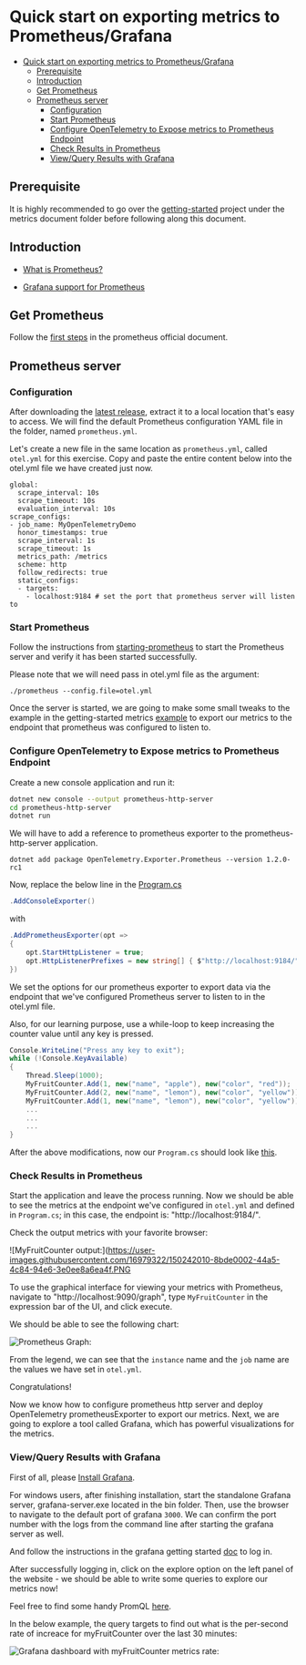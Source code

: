 # Quick start on exporting metrics to Prometheus/Grafana

- [Quick start on exporting metrics to Prometheus/Grafana](#quick-start-on-exporting-metrics-to-prometheusgrafana)
  - [Prerequisite](#prerequisite)
  - [Introduction](#introduction)
  - [Get Prometheus](#get-prometheus)
  - [Prometheus server](#prometheus-server)
    - [Configuration](#configuration)
    - [Start Prometheus](#start-prometheus)
    - [Configure OpenTelemetry to Expose metrics to Prometheus Endpoint](#configure-opentelemetry-to-expose-metrics-to-prometheus-endpoint)
    - [Check Results in Prometheus](#check-results-in-prometheus)
    - [View/Query Results with Grafana](#viewquery-results-with-grafana)

## Prerequisite

It is highly recommended to go over the [getting-started](../getting-started/)
project under the metrics document folder before following along this document.

## Introduction

- [What is Prometheus?](https://prometheus.io/docs/introduction/overview/)

- [Grafana support for
  Prometheus](https://prometheus.io/docs/visualization/grafana/#creating-a-prometheus-graph)

## Get Prometheus

Follow the [first steps]((https://prometheus.io/docs/introduction/first_steps/))
in the prometheus official document.

## Prometheus server

### Configuration

After downloading the [latest release](https://prometheus.io/download/), extract
it to a local location that's easy to access. We will find the default
Prometheus configuration YAML file in the folder, named `prometheus.yml`.

Let's create a new file in the same location as `prometheus.yml`, called
`otel.yml` for this exercise. Copy and paste the entire content below into the
otel.yml file we have created just now.

```
global:
  scrape_interval: 10s
  scrape_timeout: 10s
  evaluation_interval: 10s
scrape_configs:
- job_name: MyOpenTelemetryDemo
  honor_timestamps: true
  scrape_interval: 1s
  scrape_timeout: 1s
  metrics_path: /metrics
  scheme: http
  follow_redirects: true
  static_configs:
  - targets:
    - localhost:9184 # set the port that prometheus server will listen to
```

### Start Prometheus

Follow the instructions from
[starting-prometheus](https://prometheus.io/docs/introduction/first_steps/#starting-prometheus)
to start the Prometheus server and verify it has been started successfully.

Please note that we will need pass in otel.yml file as the argument:

```
./prometheus --config.file=otel.yml
```

Once the server is started, we are going to make some small tweaks to the
example in the getting-started metrics [example](../getting-started/Program.cs)
to export our metrics to the endpoint that prometheus was configured to listen
to.

### Configure OpenTelemetry to Expose metrics to Prometheus Endpoint 

Create a new console application and run it:

```sh
dotnet new console --output prometheus-http-server
cd prometheus-http-server
dotnet run
```

We will have to add a reference to prometheus exporter to the
prometheus-http-server application.

```shell
dotnet add package OpenTelemetry.Exporter.Prometheus --version 1.2.0-rc1
```

Now, replace the below line in the [Program.cs](../getting-started/Program.cs)

```csharp
.AddConsoleExporter()
```

with

```csharp
.AddPrometheusExporter(opt =>
{
    opt.StartHttpListener = true;
    opt.HttpListenerPrefixes = new string[] { $"http://localhost:9184/" };
})
```

We set the options for our prometheus exporter to export data via the endpoint
that we've configured Prometheus server to listen to in the otel.yml file.

Also, for our learning purpose, use a while-loop to keep increasing the counter
value until any key is pressed.

```csharp
Console.WriteLine("Press any key to exit");
while (!Console.KeyAvailable)
{
    Thread.Sleep(1000);
    MyFruitCounter.Add(1, new("name", "apple"), new("color", "red"));
    MyFruitCounter.Add(2, new("name", "lemon"), new("color", "yellow"));
    MyFruitCounter.Add(1, new("name", "lemon"), new("color", "yellow"));
    ...
    ...
    ...
}
```

After the above modifications, now our `Program.cs` should look like [this](./Program.cs).

### Check Results in Prometheus

Start the application and leave the process running. Now we
should be able to see the metrics at the endpoint we've configured in
`otel.yml` and defined in `Program.cs`; in this case, the endpoint
is: "http://localhost:9184/". 

Check the output metrics with your favorite browser:

![MyFruitCounter output:](https://user-images.githubusercontent.com/16979322/150242010-8bde0002-44a5-4c84-94e6-3e0ee8a6ea4f.PNG

To use the graphical interface for viewing your metrics with Prometheus,
navigate to "http://localhost:9090/graph", type `MyFruitCounter` in the
expression bar of the UI, and click execute. 

We should be able to see the following chart:

![Prometheus Graph:](https://user-images.githubusercontent.com/16979322/150242083-65b84f25-c95f-4e9b-a64f-699ad8816602.PNG)

From the legend, we can see that the `instance` name and the `job` name are the
values we have set in `otel.yml`.

Congratulations!

Now we know how to configure prometheus http server and deploy OpenTelemetry
prometheusExporter to export our metrics. Next, we are going to explore a tool
called Grafana, which has powerful visualizations for the metrics.

### View/Query Results with Grafana

First of all, please [Install Grafana](https://grafana.com/docs/grafana/latest/installation/).

For windows users, after finishing installation, start the standalone Grafana
server, grafana-server.exe located in the bin folder. Then, use the browser to
navigate to the default port of grafana `3000`. We can confirm the port number
with the logs from the command line after starting the grafana server as well. 

And follow the instructions in the grafana getting started
[doc](https://grafana.com/docs/grafana/latest/getting-started/getting-started/#step-2-log-in)
to log in.

After successfully logging in, click on the explore option on the left panel of
the website - we should be able to write some queries to explore our metrics
now!

Feel free to find some handy PromQL
[here](https://promlabs.com/promql-cheat-sheet/).

In the below example, the query targets to find out what is the per-second rate
of increace for myFruitCounter over the last 30 minutes:

![Grafana dashboard with myFruitCounter metrics rate:](https://user-images.githubusercontent.com/16979322/150242148-f35165a3-ab34-4e8c-88a1-4995ceeb08e2.PNG)
